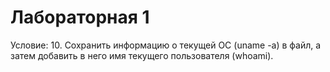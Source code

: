 # Лабораторная 1
Условие: 10. Сохранить информацию о текущей ОС (uname -a) в файл, а затем добавить в него имя текущего пользователя (whoami).
